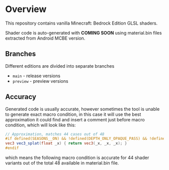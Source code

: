 # Overview
This repository contains vanilla Minecraft: Bedrock Edition GLSL shaders.

Shader code is auto-generated with **COMING SOON** using material.bin files extracted from Android MCBE version.
## Branches
Different editions are divided into separate branches
- `main` - release versions
- `preview` - preview versions
## Accuracy
Generated code is usually accurate, however sometimes the tool is unable to generate exact macro condition, in this case it will use the best approximation it could find and insert a comment just before macro condition, which will look like this:
```glsl
// Approximation, matches 44 cases out of 48
#if defined(SEASONS__ON) && !defined(DEPTH_ONLY_OPAQUE_PASS) && !defined(DEPTH_ONLY_PASS) && !defined(TRANSPARENT_PBR_PASS)
vec3 vec3_splat(float _x) { return vec3(_x, _x, _x); }
#endif
```
which means the following macro condition is accurate for 44 shader variants out of the total 48 available in material.bin file.
